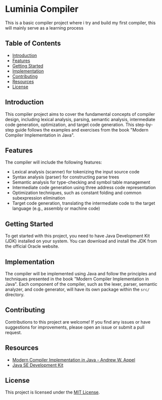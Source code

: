 # Luminia Compiler

This is a basic compiler project where i try and build my first compiler, this will mainly serve as a learning process

## Table of Contents

- [Introduction](#introduction)
- [Features](#features)
- [Getting Started](#getting-started)
- [Implementation](#implementation)
- [Contributing](#contributing)
- [Resources](#resources)
- [License](#license)

## Introduction

This compiler project aims to cover the fundamental concepts of compiler design, including lexical analysis, parsing, semantic analysis, intermediate code generation, optimization, and target code generation. This step-by-step guide follows the examples and exercises from the book "Modern Compiler Implementation in Java".

## Features

The compiler will include the following features:

- Lexical analysis (scanner) for tokenizing the input source code
- Syntax analysis (parser) for constructing parse trees
- Semantic analysis for type-checking and symbol table management
- Intermediate code generation using three address code representation
- Optimization techniques, such as constant folding and common subexpression elimination
- Target code generation, translating the intermediate code to the target language (e.g., assembly or machine code)

## Getting Started

To get started with this project, you need to have Java Development Kit (JDK) installed on your system. You can download and install the JDK from the official Oracle website.

## Implementation

The compiler will be implemented using Java and follow the principles and techniques presented in the book "Modern Compiler Implementation in Java". Each component of the compiler, such as the lexer, parser, semantic analyzer, and code generator, will have its own package within the `src/` directory.

## Contributing

Contributions to this project are welcome! If you find any issues or have suggestions for improvements, please open an issue or submit a pull request.

## Resources

- [Modern Compiler Implementation in Java - Andrew W. Appel](https://www.cambridge.org/us/academic/subjects/computer-science/programming-languages-and-applied-logic/modern-compiler-implementation-java-second-edition?format=PB)
- [Java SE Development Kit](https://www.oracle.com/java/technologies/javase-jdk11-downloads.html)

## License

This project is licensed under the [MIT License](https://opensource.org/licenses/MIT).

